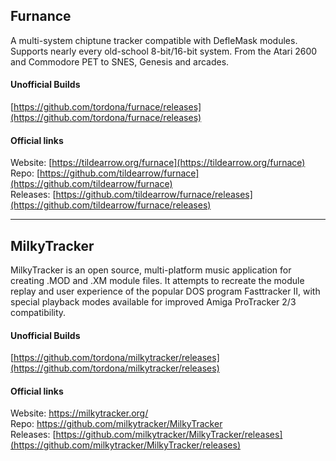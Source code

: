 ## Furnance
A multi-system chiptune tracker compatible with DefleMask modules. Supports nearly every old-school 8-bit/16-bit system. From the Atari 2600 and Commodore PET to SNES, Genesis and arcades.

#### Unofficial Builds
[https://github.com/tordona/furnace/releases](https://github.com/tordona/furnace/releases)  

#### Official links
Website: [https://tildearrow.org/furnace](https://tildearrow.org/furnace)  
Repo: [https://github.com/tildearrow/furnace](https://github.com/tildearrow/furnace)  
Releases: [https://github.com/tildearrow/furnace/releases](https://github.com/tildearrow/furnace/releases)  

---

## MilkyTracker
MilkyTracker is an open source, multi-platform music application for creating .MOD and .XM module files. It attempts to recreate the module replay and user experience of the popular DOS program Fasttracker II, with special playback modes available for improved Amiga ProTracker 2/3 compatibility.

#### Unofficial Builds
[https://github.com/tordona/milkytracker/releases](https://github.com/tordona/milkytracker/releases)  

#### Official links
Website: [https://milkytracker.org/ ](https://milkytracker.org/ )  
Repo: [https://github.com/milkytracker/MilkyTracker ](https://github.com/milkytracker/MilkyTracker )  
Releases: [https://github.com/milkytracker/MilkyTracker/releases](https://github.com/milkytracker/MilkyTracker/releases)  
